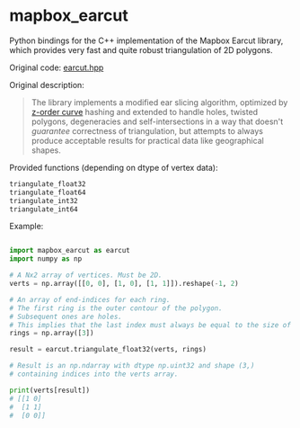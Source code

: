 # mapbox_earcut

Python bindings for the C++ implementation of the Mapbox Earcut library, which
provides very fast and quite robust triangulation of 2D polygons.

Original code: [earcut.hpp](https://github.com/mapbox/earcut.hpp)

Original description:

> The library implements a modified ear slicing algorithm, optimized by 
> [z-order curve](http://en.wikipedia.org/wiki/Z-order_curve) hashing and
> extended to handle holes, twisted polygons, degeneracies and self-intersections
> in a way that doesn't _guarantee_ correctness of triangulation, but attempts to
> always produce acceptable results for practical data like geographical shapes.

Provided functions (depending on dtype of vertex data):
```python
triangulate_float32
triangulate_float64
triangulate_int32
triangulate_int64
```

Example:
```python

import mapbox_earcut as earcut
import numpy as np

# A Nx2 array of vertices. Must be 2D.
verts = np.array([[0, 0], [1, 0], [1, 1]]).reshape(-1, 2)

# An array of end-indices for each ring.
# The first ring is the outer contour of the polygon.
# Subsequent ones are holes.
# This implies that the last index must always be equal to the size of verts!
rings = np.array([3])

result = earcut.triangulate_float32(verts, rings)

# Result is an np.ndarray with dtype np.uint32 and shape (3,)
# containing indices into the verts array.

print(verts[result])
# [[1 0]
#  [1 1]
#  [0 0]]
```
